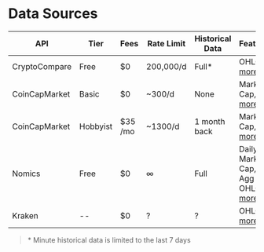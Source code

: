 # Data Sources

| API | Tier | Fees | Rate Limit | Historical Data | Features |
| - | - | - | - | - | - |
| CryptoCompare | Free | $0 | 200,000/d | Full* | OHLCV, [more...](https://min-api.cryptocompare.com/pricing) |
| CoinCapMarket | Basic | $0 | ~300/d | None | Market Cap,  [more...](https://coinmarketcap.com/api/features/) |
| CoinCapMarket | Hobbyist | $35 /mo | ~1300/d | 1 month back | Market Cap,  [more...](https://coinmarketcap.com/api/features/) |
| Nomics | Free | $0 | ∞ | Full | Daily Market Cap, Agg OHLCV, [more...](https://p.nomics.com/pricing) |
| Kraken | -- | $0 | ? | ? | OHLCV, [more...](https://www.kraken.com/features/api) |

> \* Minute historical data is limited to the last 7 days <br/>
